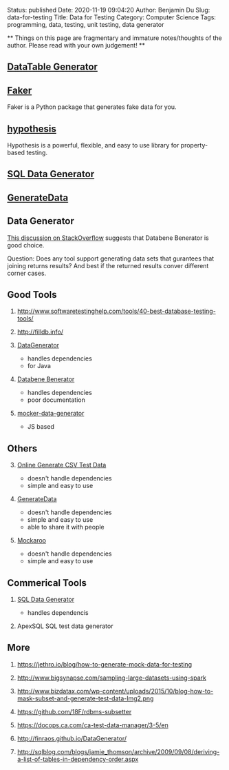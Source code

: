 Status: published
Date: 2020-11-19 09:04:20
Author: Benjamin Du
Slug: data-for-testing
Title: Data for Testing
Category: Computer Science
Tags: programming, data, testing, unit testing, data generator

**
Things on this page are fragmentary and immature notes/thoughts of the author.
Please read with your own judgement!
**

## [DataTable Generator](https://editor.datatables.net/generator/)

## [Faker](https://github.com/joke2k/faker)

Faker is a Python package that generates fake data for you.

## [hypothesis](https://github.com/HypothesisWorks/hypothesis)

Hypothesis is a powerful, flexible, and easy to use library for property-based testing.

## [SQL Data Generator](http://www.freedatagenerator.com/sql-data-generator)

## [GenerateData](https://www.generatedata.com/)

## Data Generator 

[This discussion on StackOverflow](https://stackoverflow.com/questions/591892/tools-for-generating-mock-data) suggests that Databene Benerator is good choice.

Question: Does any tool support generating data sets that gurantees that joining returns results? And best if the returned results conver different corner cases.

## Good Tools

1. http://www.softwaretestinghelp.com/tools/40-best-database-testing-tools/

1. http://filldb.info/

1. [DataGenerator](https://github.com/FINRAOS/DataGenerator)

    - handles dependencies
    - for Java

1. [Databene Benerator ](http://databene.org/databene-benerator)
    - handles dependencies 
    - poor documentation

2. [mocker-data-generator](https://github.com/danibram/mocker-data-generator)
    - JS based

## Others

3. [Online Generate CSV Test Data](http://www.convertcsv.com/generate-test-data.htm)
    - doesn't handle dependencies
    - simple and easy to use

4. [GenerateData](https://www.generatedata.com/)
    - doesn't handle dependencies
    - simple and easy to use
    - able to share it with people

5. [Mockaroo](https://www.mockaroo.com)

    - doesn't handle dependencies
    - simple and easy to use

## Commerical Tools

1. [SQL Data Generator](https://www.red-gate.com/products/sql-development/sql-data-generator/)

    - handles dependencis

2. ApexSQL SQL test data generator

## More

1. https://jethro.io/blog/how-to-generate-mock-data-for-testing

2. http://www.bigsynapse.com/sampling-large-datasets-using-spark

3. http://www.bizdatax.com/wp-content/uploads/2015/10/blog-how-to-mask-subset-and-generate-test-data-Img2.png

4. https://github.com/18F/rdbms-subsetter

5. https://docops.ca.com/ca-test-data-manager/3-5/en

6. http://finraos.github.io/DataGenerator/

7. http://sqlblog.com/blogs/jamie_thomson/archive/2009/09/08/deriving-a-list-of-tables-in-dependency-order.aspx